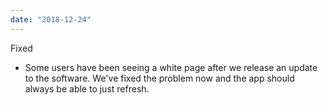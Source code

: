 ```yaml
---
date: "2018-12-24"
---
```


Fixed
- Some users have been seeing a white page after we release an update to the software. We've fixed the problem now and the app should always be able to just refresh.
